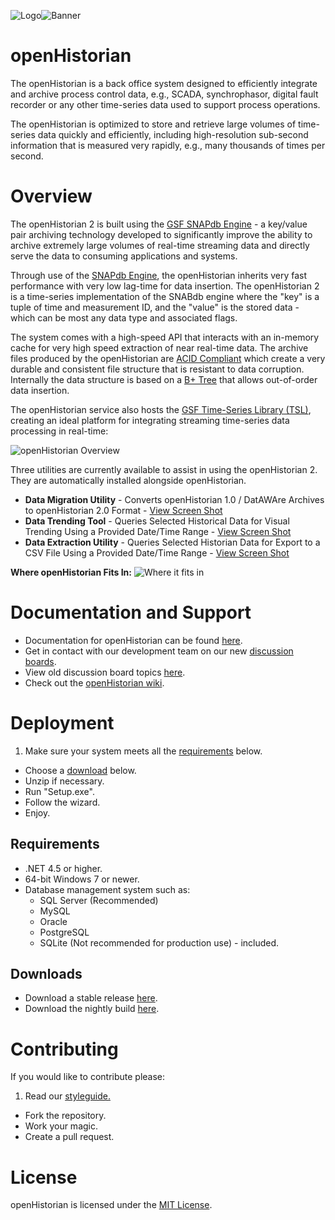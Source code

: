 ![Logo](https://raw.githubusercontent.com/GridProtectionAlliance/openHistorian/master/Source/Documentation/Readme%20files/openHistorian.png)![Banner](https://raw.githubusercontent.com/GridProtectionAlliance/openHistorian/master/Source/Documentation/Readme%20files/openHistorian2.png)

# openHistorian

The openHistorian is a back office system designed to efficiently integrate and archive process control data, e.g., SCADA, synchrophasor, digital fault recorder or any other time-series data used to support process operations.

The openHistorian is optimized to store and retrieve large volumes of time-series data quickly and efficiently, including high-resolution sub-second information that is measured very rapidly, e.g., many thousands of times per second.

# Overview
The openHistorian 2 is built using the [GSF SNAPdb Engine](http://www.gridprotectionalliance.org/technology.asp#SnapDB) - a key/value pair archiving technology developed to significantly improve the ability to archive extremely large volumes of real-time streaming data and directly serve the data to consuming applications and systems.


Through use of the [SNAPdb Engine](http://www.gridprotectionalliance.org/technology.asp#SnapDB), the openHistorian inherits very fast performance with very low lag-time for data insertion. The openHistorian 2 is a time-series implementation of the SNABdb engine where the "key" is a tuple of time and measurement ID, and the "value" is the stored data - which can be most any data type and associated flags.

The system comes with a high-speed API that interacts with an in-memory cache for very high speed extraction of near real-time data. The archive files produced by the openHistorian are [ACID Compliant](https://en.wikipedia.org/wiki/ACID) which create a very durable and consistent file structure that is resistant to data corruption. Internally the data structure is based on a [B+ Tree](https://en.wikipedia.org/wiki/B%2B_tree) that allows out-of-order data insertion.


The openHistorian service also hosts the [GSF Time-Series Library (TSL)](http://www.gridprotectionalliance.org/technology.asp#TSL), creating an ideal platform for integrating streaming time-series data processing in real-time:

![openHistorian Overview](http://www.gridprotectionalliance.org/docs/products/openhistorian/OverviewDiagram.png)

Three utilities are currently available to assist in using the openHistorian 2. They are automatically installed alongside openHistorian.

* **Data Migration Utility** - Converts openHistorian 1.0 / DatAWAre Archives to openHistorian 2.0 Format - [View Screen Shot](http://www.gridprotectionalliance.org/images/products/HistorianMigration.png)
* **Data Trending Tool** - Queries Selected Historical Data for Visual Trending Using a Provided Date/Time Range - [View Screen Shot](http://www.gridprotectionalliance.org/images/products/HistorianTrending.png)
* **Data Extraction Utility** - Queries Selected Historian Data for Export to a CSV File Using a Provided Date/Time Range - [View Screen Shot](http://www.gridprotectionalliance.org/images/products/HistorianExtraction.png)

**Where openHistorian Fits In:**
![Where it fits in](https://raw.githubusercontent.com/GridProtectionAlliance/openHistorian/master/Source/Documentation/Readme%20files/Where%20it%20fits%20in.png)

# Documentation and Support

* Documentation for openHistorian can be found [here](https://github.com/GridProtectionAlliance/openHistorian/blob/master/Source/Documentation/wiki/openHistorian_Documentation.md).
* Get in contact with our development team on our new [discussion boards](http://discussions.gridprotectionalliance.org/c/gpa-products/openhistorian).
* View old discussion board topics [here](http://openhistorian.codeplex.com/discussions).
* Check out the [openHistorian wiki](https://gridprotectionalliance.org/wiki/doku.php?id=openhistorian:overview).

# Deployment

1. Make sure your system meets all the [requirements](#requirements) below.
* Choose a [download](#downloads) below.
* Unzip if necessary.
* Run "Setup.exe".
* Follow the wizard.
* Enjoy.

## Requirements

* .NET 4.5 or higher.
* 64-bit Windows 7 or newer.
* Database management system such as:
  * SQL Server (Recommended)
  * MySQL
  * Oracle
  * PostgreSQL
  * SQLite (Not recommended for production use) - included.

## Downloads
* Download a stable release [here](https://github.com/GridProtectionAlliance/openHistorian/releases).
* Download the nightly build [here](http://www.gridprotectionalliance.org/nightlybuilds/openHistorian/Beta/openHistorian.Installs.zip).

# Contributing
If you would like to contribute please:

1. Read our [styleguide.](https://www.gridprotectionalliance.org/docs/GPA_Coding_Guidelines_2011_03.pdf)
* Fork the repository.
* Work your magic.
* Create a pull request.

# License
openHistorian is licensed under the [MIT License](https://opensource.org/licenses/MIT).
